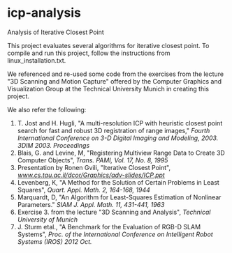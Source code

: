 # icp-analysis
Analysis of Iterative Closest Point

This project evaluates several algorithms for iterative closest point. To compile and run this project, follow the instructions from linux_installation.txt.

We referenced and re-used some code from the exercises from the lecture "3D Scanning and Motion Capture" offered by the Computer Graphics and Visualization Group at the Technical University Munich in creating this project.

We also refer the following:
1. T. Jost and H. Hugli, "A multi-resolution ICP with heuristic closest point search for fast and robust 3D registration of range images," *Fourth International Conference on 3-D Digital Imaging and Modeling, 2003. 3DIM 2003. Proceedings*
2. Blais, G. and Levine, M, "Registering Multiview Range Data to Create 3D Computer Objects", *Trans. PAMI, Vol. 17, No. 8, 1995*
3. Presentation by Ronen Gvili, "Iterative Closest Point", *www.cs.tau.ac.il/dcor/Graphics/adv-slides/ICP.ppt*
4. Levenberg, K, "A Method for the Solution of Certain Problems in Least Squares", *Quart. Appl. Math. 2, 164-168, 1944*
5. Marquardt, D, "An Algorithm for Least-Squares Estimation of Nonlinear Parameters." *SIAM J. Appl. Math. 11, 431-441, 1963*
6. Exercise 3. from the lecture "3D Scanning and Analysis", *Technical University of Munich*
7. J. Sturm etal., "A Benchmark for the Evaluation of RGB-D SLAM Systems", *Proc. of the International Conference on Intelligent Robot Systems (IROS) 2012 Oct.*


